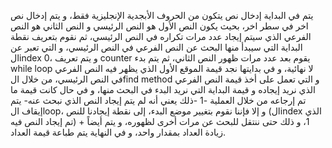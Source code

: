 يتم في البداية إدخال نص يتكون من الحروف الأبجدية الإنجليزية فقط، و يتم إدخال نص اخر في سطر اخر، بحيث يكون النص الأول هو النص الرئيسي و النص الثاني هو النص الفرعي الذي سيتم إيجاد عدد مرات تكراره في النص الرئيسي، ثم نقوم بتعريف
نقطة البداية التي سيبدأ  منها البحث عن النص الفرعي في النص الرئيسي، و التي تعبر عن الindex 0، و يتم تعريف counter يقوم بعد عدد مرات ظهور النص الثاني، ثم يتم بدء while loop لا نهائية، و في بدايتها نجد قيمة الموقع الأول الذي 
يظهر فيه النص الفرعي في النص الرئيسي، من خلال الfind method و التي تعمل على أخذ قيمة النص الفرعي الذي نريد إيجاده و قيمة البداية التي نريد البدء في البحث منها، و في حال كانت قيمة ما تم إرجاعه من خلال العملية -1 -ذلك يعني أنه 
لم يتم إيجاد النص الذي نبحث عنه- يتم إيقاف الloop، و إلا فإننا نقوم بتغيير موضع البدء، إلى نقطة إيجادنا للنص (الindex الذي تم إيجاد النص فيه) + 1، و ذلك حتى ننتقل للبحث عن مرات أخرى لظهوره، و يتم أيضاً زيادة العداد بمقدار واحد، و 
في النهاية يتم طباعة قيمة العداد.
